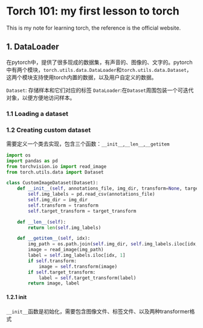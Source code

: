<!-- Author: Howw -->
<!-- Data: 22.8.30 -->
# Torch 101: my first lesson to torch

This is my note for learning torch, the reference is the official website. 

## 1. DataLoader

在pytorch中，提供了很多现成的数据集，有声音的、图像的、文字的。pytorch中有两个模块，`torch.utils.data.DataLoader`和`torch.utils.data.Dataset`，这两个模块支持使用torch内置的数据，以及用户自定义的数据。

`Dataset`: 存储样本和它们对应的标签
`DataLoader`:在`Dataset`周围包装一个可迭代对象，以便方便地访问样本。

### 1.1 Loading a dataset

### 1.2 Creating custom dataset

需要定义一个类去实现，包含三个函数：`__init__`,`__len__`,`__getitem`

```python
import os
import pandas as pd
from torchvision.io import read_image
from torch.utils.data import Dataset

class CustomImageDataset(Dataset):
    def __init__(self, annotations_file, img_dir, transform=None, target_transform=None):
        self.img_labels = pd.read_csv(annotations_file)
        self.img_dir = img_dir
        self.transform = transform
        self.target_transform = target_transform

    def __len__(self):
        return len(self.img_labels)

    def __getitem__(self, idx):
        img_path = os.path.join(self.img_dir, self.img_labels.iloc[idx, 0])
        image = read_image(img_path)
        label = self.img_labels.iloc[idx, 1]
        if self.transform:
            image = self.transform(image)
        if self.target_transform:
            label = self.target_transform(label)
        return image, label
```

#### 1.2.1 __init__

`__init__`函数是初始化，需要包含图像文件、标签文件、以及两种transformer格式